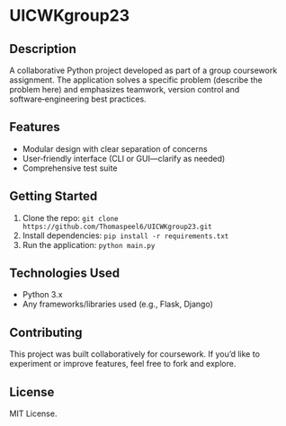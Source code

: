 # UICWKgroup23  

## Description  
A collaborative Python project developed as part of a group coursework assignment. The application solves a specific problem (describe the problem here) and emphasizes teamwork, version control and software‑engineering best practices.  

## Features  
- Modular design with clear separation of concerns  
- User‑friendly interface (CLI or GUI—clarify as needed)  
- Comprehensive test suite  

## Getting Started  
1. Clone the repo: `git clone https://github.com/Thomaspeel6/UICWKgroup23.git`  
2. Install dependencies: `pip install -r requirements.txt`  
3. Run the application: `python main.py`  

## Technologies Used  
- Python 3.x  
- Any frameworks/libraries used (e.g., Flask, Django)  

## Contributing  
This project was built collaboratively for coursework. If you’d like to experiment or improve features, feel free to fork and explore.  

## License  
MIT License.
